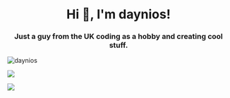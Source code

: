 <h1 align="center">Hi 👋, I'm daynios!</h1>
<h3 align="center">Just a guy from the UK coding as a hobby and creating cool stuff.</h3>

<p align="left"> <img src="https://komarev.com/ghpvc/?username=daynios" alt="daynios" /> </p>

<p><img align="center" src="https://github-readme-stats.vercel.app/api?username=Daynios&show_icons=true&text_color=5baddf&icon_color=FFF&theme=tokyonight""></p>
<p><img align="center" s<p align="center"><img align="center" src="https://github-readme-stats.vercel.app/api/top-langs/?username=Daynios&layout=compact&text_color=5baddf&icon_color=FFF&theme=tokyonight""></p>